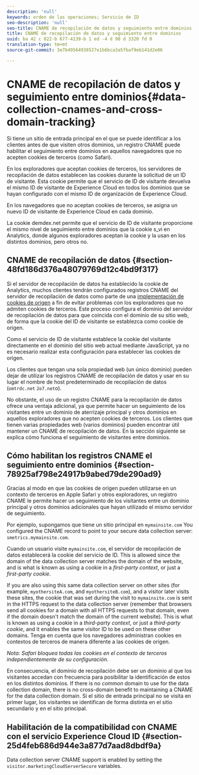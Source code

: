 ```yaml
---
description: 'null'
keywords: orden de las operaciones; Servicio de ID
seo-description: 'null'
seo-title: CNAME de recopilación de datos y seguimiento entre dominios
title: CNAME de recopilación de datos y seguimiento entre dominios
uuid: ba 42 c 822-b 677-4139-b 1 ed -4 d 98 d 3320 fd 0
translation-type: tm+mt
source-git-commit: 3e7b49564938527e1b6bca3a5fbaf9eb141d2e06

---
```



# CNAME de recopilación de datos y seguimiento entre dominios{#data-collection-cnames-and-cross-domain-tracking}

Si tiene un sitio de entrada principal en el que se puede identificar a los clientes antes de que visiten otros dominios, un registro CNAME puede habilitar el seguimiento entre dominios en aquellos navegadores que no acepten cookies de terceros (como Safari).

En los exploradores que aceptan cookies de terceros, los servidores de recopilación de datos establecen las cookies durante la solicitud de un ID de visitante. Esta cookie permite que el servicio de ID de visitante devuelva el mismo ID de visitante de Experience Cloud en todos los dominios que se hayan configurado con el mismo ID de organización de Experience Cloud.

En los navegadores que no aceptan cookies de terceros, se asigna un nuevo ID de visitante de Experience Cloud en cada dominio.

La cookie demdex.net permite que el servicio de ID de visitante proporcione el mismo nivel de seguimiento entre dominios que la cookie s_vi en Analytics, donde algunos exploradores aceptan la cookie y la usan en los distintos dominios, pero otros no.

## CNAME de recopilación de datos {#section-48fd186d376a48079769d12c4bd9f317}

Si el servidor de recopilación de datos ha establecido la cookie de Analytics, muchos clientes tendrán configurados registros CNAME del servidor de recopilación de datos como parte de una [implementación de cookies de origen](https://marketing.adobe.com/resources/help/en_US/whitepapers/first_party_cookies/) a fin de evitar problemas con los exploradores que no admiten cookies de terceros. Este proceso configura el dominio del servidor de recopilación de datos para que coincida con el dominio de su sitio web, de forma que la cookie del ID de visitante se establezca como cookie de origen.

Como el servicio de ID de visitante establece la cookie del visitante directamente en el dominio del sitio web actual mediante JavaScript, ya no es necesario realizar esta configuración para establecer las cookies de origen.

Los clientes que tengan una sola propiedad web (un único dominio) pueden dejar de utilizar los registros CNAME de recopilación de datos y usar en su lugar el nombre de host predeterminado de recopilación de datos (`omtrdc.net` `2o7.net`o).

No obstante, el uso de un registro CNAME para la recopilación de datos ofrece una ventaja adicional, ya que permite hacer un seguimiento de los visitantes entre un dominio de aterrizaje principal y otros dominios en aquellos exploradores que no acepten cookies de terceros. Los clientes que tienen varias propiedades web (varios dominios) pueden encontrar útil mantener un CNAME de recopilación de datos. En la sección siguiente se explica cómo funciona el seguimiento de visitantes entre dominios.

## Cómo habilitan los registros CNAME el seguimiento entre dominios {#section-78925af798e24917b9abed79de290ad9}

Gracias al modo en que las cookies de origen pueden utilizarse en un contexto de terceros en Apple Safari y otros exploradores, un registro CNAME le permite hacer un seguimiento de los visitantes entre un dominio principal y otros dominios adicionales que hayan utilizado el mismo servidor de seguimiento.

Por ejemplo, supongamos que tiene un sitio principal en `mymainsite.com` You configured the CNAME record to point to your secure data collection server: `smetrics.mymainsite.com`.

Cuando un usuario visite `mymainsite.com`, el servidor de recopilación de datos establecerá la cookie del servicio de ID. This is allowed since the domain of the data collection server matches the domain of the website, and is what is known as using a cookie in a *first-party context*, or just a *first-party cookie*.

If you are also using this same data collection server on other sites (for example, `myothersiteA.com`, and `myothersiteB.com`), and a visitor later visits these sites, the cookie that was set during the visit to `mymainsite.com` is sent in the HTTPS request to the data collection server (remember that browsers send all cookies for a domain with all HTTPS requests to that domain, even if the domain doesn&#39;t match the domain of the current website). This is what is known as using a cookie in a *third-party context*, or just a *third-party cookie*, and it enables the same visitor ID to be used on these other domains. Tenga en cuenta que los navegadores administran cookies en contextos de terceros de manera diferente a las cookies de origen.

*Nota: Safari bloquea todas las cookies en el contexto de terceros independientemente de su configuración.*

En consecuencia, el dominio de recopilación debe ser un dominio al que los visitantes accedan con frecuencia para posibilitar la identificación de estos en los distintos dominios. If there is no *common* domain to use for the data collection domain, there is no cross-domain benefit to maintaining a CNAME for the data collection domain. Si el sitio de entrada principal no se visita en primer lugar, los visitantes se identifican de forma distinta en el sitio secundario y en el sitio principal.

## Habilitación de la compatibilidad con CNAME con el servicio Experience Cloud ID {#section-25d4feb686d944e3a877d7aad8dbdf9a}

Data collection server CNAME support is enabled by setting the `visitor.marketingCloudServerSecure` variables.
